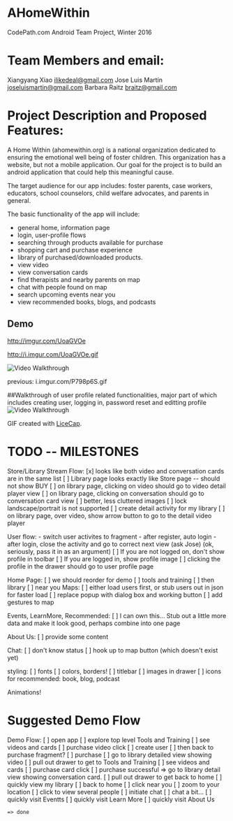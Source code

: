 # AHomeWithin

CodePath.com Android Team Project, Winter 2016


# Team Members and email:
Xiangyang Xiao <ilikedeal@gmail.com>
Jose Luis Martín <joseluismartin@gmail.com>
Barbara Raitz <braitz@gmail.com>

# Project Description and Proposed Features:
A Home Within (ahomewithin.org) is a national organization dedicated to ensuring the emotional well being of foster children.  This organization has a website, but not a mobile application.  Our goal for the project is to build an android application that could help this meaningful cause.

The target audience for our app includes: foster parents, case workers, educators, school counselors, child welfare advocates, and parents in general.  

The basic functionality of the app will include: 
*  general home, information page
*  login, user-profile flows
*  searching through products available for purchase
*  shopping cart and purchase experience
*  library of purchased/downloaded products.
*  view video
*  view conversation cards
*  find therapists and nearby parents on map
*  chat with people found on map
* search upcoming events near you
* view recommended books, blogs, and podcasts


## Demo

http://imgur.com/UoaGVOe

http://i.imgur.com/UoaGVOe.gif


<img src='http://i.imgur.com/UoaGVOe.gif?1' title='Video Walkthrough' width='' alt='Video Walkthrough' />

previous:  i.imgur.com/P798p6S.gif

##Walkthrough of user profile related functionalities, major part of which includes creating user, logging in, password reset and editting profile
<img src='https://www.dropbox.com/s/zd1rep40gn5ag7h/walkthrough.gif?dl=0' title='Video Walkthrough' width='' alt='Video Walkthrough' />


GIF created with [LiceCap](http://www.cockos.com/licecap/).


# TODO -- MILESTONES

Store/Library Stream Flow:
[x] looks like both video and conversation cards are in the same list
[ ] Library page looks exactly like Store page -- should not show BUY
[ ] on library page, clicking on video should go to video detail player view
[ ] on library page, clicking on conversation should go to conversation card view
[ ] better, less cluttered images
[ ] lock landscape/portrait is not supported
[ ] create detail activity for my library
[ ] on library page, over video, show arrow button to go to the detail video player
	

User flow:
    - switch user activites to fragment
    - after register, auto login
    - after login, close the activity and go to correct next view (ask Jose)  (ok, seriously, pass it in as an argument)
[ ] If you are not logged on, don't show profile in toolbar
[ ] If you are logged in, show profile image
[ ] clicking the profile in the drawer should go to user profile page
	
Home Page:
[ ] we should reorder for demo
	[ ] tools and training
	[ ] then library
	[ ] near you
Maps:
[ ] either load users first, or stub users out in json for faster load
[ ] replace popup with dialog box and working button
[ ] add gestures to map

Events, LearnMore, Recommended:
[ ] I can own this...  Stub out a little more data and make it look good, perhaps combine into one page

About Us:
[ ] provide some content

Chat:
[ ] don't know status
[ ] hook up to map button (which doesn't exist yet)

styling:
[ ] fonts
[ ] colors, borders!
[ ] titlebar
[ ] images in drawer
[ ] icons for recommended:  book, blog, podcast

Animations!


# Suggested Demo Flow

Demo Flow:
[ ] open app
[ ] explore top level Tools and Training
	[ ] see videos and cards
	[ ] purchase video click
		[ ] create user
		[ ] then back to purchase fragment?
		[ ] purchase
			[ ] go to library detailed view showing video
[ ] pull out drawer to get to Tools and Training
	[ ] see videos and cards
	[ ] purchase card click
		[ ] purchase successful => go to library detail view showing conversation card.
[ ] pull out drawer to get back to home
	[ ] quickly view my library
[ ] back to home
	[ ] click near you
		[ ] zoom to your location
		[ ] click to view several people
		[ ] initiate chat
		[ ] chat a bit...
[ ] quickly visit Eventts
[ ] quickly visit Learn More
[ ] quickly visit About Us

	=> done


